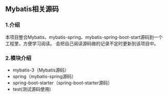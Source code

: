 
## Mybatis相关源码

### 1.介绍
本项目整合Mybatis、mybatis-spring、mybatis-spring-boot-start源码到一个工程里，方便学习阅读。
会把自己阅读源码做的记录不定时更新到该项目中。

### 2.模块介绍
- mybatis-3（Mybatis源码）
- spring（mybatis-spring源码）
- spring-boot-starter（spring-boot-starter源码）
- test(测试源码使用)

